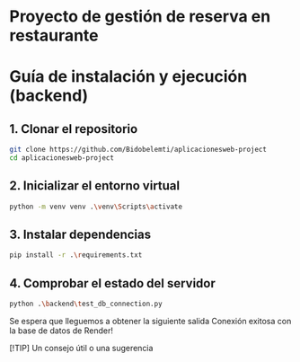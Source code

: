 # Proyecto de gestión de reserva en restaurante

# Guía de instalación y ejecución (backend)

## 1.  Clonar el repositorio

```bash
git clone https://github.com/Bidobelemti/aplicacionesweb-project
cd aplicacionesweb-project

```
## 2. Inicializar el entorno virtual

```bash
python -m venv venv .\venv\Scripts\activate

```

## 3. Instalar dependencias 

```bash
pip install -r .\requirements.txt

```

## 4. Comprobar el estado del servidor

```bash
python .\backend\test_db_connection.py

```

Se espera que lleguemos a obtener la siguiente salida
Conexión exitosa con la base de datos de Render!


[!TIP]
Un consejo útil o una sugerencia
